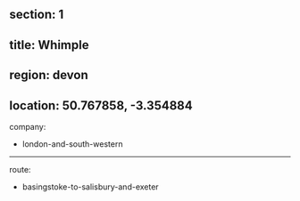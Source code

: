 ﻿section: 1
----
title: Whimple
----
region: devon
----
location: 50.767858, -3.354884
----
company:
- london-and-south-western
----
route:
- basingstoke-to-salisbury-and-exeter

